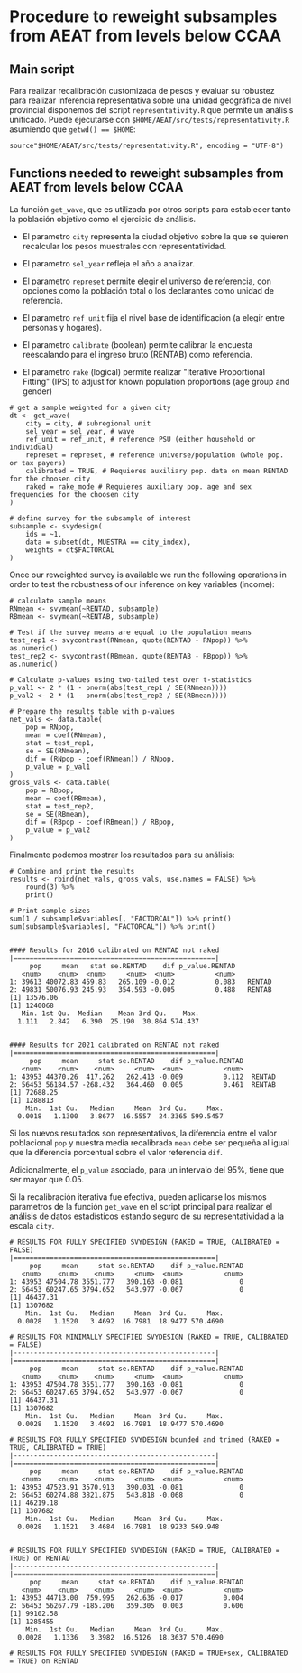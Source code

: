 # Procedure to reweight subsamples from AEAT from levels below CCAA

## Main script

Para realizar recalibración customizada de pesos y evaluar su robustez para realizar inferencia representativa sobre una unidad geográfica de nivel provincial disponemos del script `representativity.R` que permite un análisis unificado. Puede ejecutarse con `$HOME/AEAT/src/tests/representativity.R` asumiendo que `getwd() == $HOME`:

```{r}
source"$HOME/AEAT/src/tests/representativity.R", encoding = "UTF-8")
```

## Functions needed to reweight subsamples from AEAT from levels below CCAA

La función `get_wave`, que es utilizada por otros scripts para establecer tanto la población objetivo como el ejercicio de análisis.

- El parametro `city` representa la ciudad objetivo sobre la que se quieren recalcular los pesos muestrales con representatividad.
- El parametro `sel_year` refleja el año a analizar.
- El parametro `represet` permite elegir el universo de referencia, con opciones como la población total o los declarantes como unidad de referencia.
- El parametro `ref_unit` fija el nivel base de identificación (a elegir entre personas y hogares).
- El parametro `calibrate` (boolean) permite calibrar la encuesta reescalando para el ingreso bruto (RENTAB) como referencia.

- El parametro `rake` (logical) permite realizar "Iterative Proportional Fitting" (IPS) to adjust for known population proportions (age group and gender)

```{r}
# get a sample weighted for a given city
dt <- get_wave(
    city = city, # subregional unit
    sel_year = sel_year, # wave
    ref_unit = ref_unit, # reference PSU (either household or individual)
    represet = represet, # reference universe/population (whole pop. or tax payers)
    calibrated = TRUE, # Requieres auxiliary pop. data on mean RENTAD for the choosen city
    raked = rake_mode # Requieres auxiliary pop. age and sex frequencies for the choosen city
)

# define survey for the subsample of interest
subsample <- svydesign(
    ids = ~1,
    data = subset(dt, MUESTRA == city_index),
    weights = dt$FACTORCAL
)
```

Once our reweighted survey is available we run the following operations in order to test the robustness of our inference on key variables (income):

```{r}
# calculate sample means
RNmean <- svymean(~RENTAD, subsample)
RBmean <- svymean(~RENTAB, subsample)

# Test if the survey means are equal to the population means
test_rep1 <- svycontrast(RNmean, quote(RENTAD - RNpop)) %>% as.numeric()
test_rep2 <- svycontrast(RBmean, quote(RENTAB - RBpop)) %>% as.numeric()

# Calculate p-values using two-tailed test over t-statistics
p_val1 <- 2 * (1 - pnorm(abs(test_rep1 / SE(RNmean))))
p_val2 <- 2 * (1 - pnorm(abs(test_rep2 / SE(RBmean))))

# Prepare the results table with p-values
net_vals <- data.table(
    pop = RNpop,
    mean = coef(RNmean),
    stat = test_rep1,
    se = SE(RNmean),
    dif = (RNpop - coef(RNmean)) / RNpop,
    p_value = p_val1
)
gross_vals <- data.table(
    pop = RBpop,
    mean = coef(RBmean),
    stat = test_rep2,
    se = SE(RBmean),
    dif = (RBpop - coef(RBmean)) / RBpop,
    p_value = p_val2
)

```

Finalmente podemos mostrar los resultados para su análisis:

```{r}
# Combine and print the results
results <- rbind(net_vals, gross_vals, use.names = FALSE) %>%
    round(3) %>%
    print()

# Print sample sizes
sum(1 / subsample$variables[, "FACTORCAL"]) %>% print()
sum(subsample$variables[, "FACTORCAL"]) %>% print()


#### Results for 2016 calibrated on RENTAD not raked
|==================================================|
     pop     mean   stat se.RENTAD    dif p_value.RENTAD
   <num>    <num>  <num>     <num>  <num>          <num>
1: 39613 40072.83 459.83   265.109 -0.012          0.083   RENTAD
2: 49831 50076.93 245.93   354.593 -0.005          0.488   RENTAB
[1] 13576.06
[1] 1240068
   Min. 1st Qu.  Median    Mean 3rd Qu.    Max. 
  1.111   2.842   6.390  25.190  30.864 574.437 


#### Results for 2021 calibrated on RENTAD not raked
|==================================================|
     pop     mean     stat se.RENTAD    dif p_value.RENTAD
   <num>    <num>    <num>     <num>  <num>          <num>
1: 43953 44370.26  417.262   262.413 -0.009          0.112  RENTAD
2: 56453 56184.57 -268.432   364.460  0.005          0.461  RENTAB
[1] 72688.25
[1] 1288813
    Min.  1st Qu.   Median     Mean  3rd Qu.     Max. 
  0.0018   1.1300   3.8677  16.5557  24.3365 599.5457 

```

Si los nuevos resultados son representativos, la diferencia entre el valor poblacional `pop` y nuestra media recalibrada `mean` debe ser pequeña al igual que la diferencia porcentual sobre el valor referencia `dif`.

Adicionalmente, el `p_value` asociado, para un intervalo del 95%, tiene que ser mayor que 0.05.

Si la recalibración iterativa fue efectiva, pueden aplicarse los mismos parametros de la función `get_wave` en el script principal para realizar el análisis de datos estadísticos estando seguro de su representatividad a la escala `city`.

```{r}
# RESULTS FOR FULLY SPECIFIED SVYDESIGN (RAKED = TRUE, CALIBRATED = FALSE)
|==================================================|    
     pop     mean     stat se.RENTAD    dif p_value.RENTAD
   <num>    <num>    <num>     <num>  <num>          <num>
1: 43953 47504.78 3551.777   390.163 -0.081              0
2: 56453 60247.65 3794.652   543.977 -0.067              0
[1] 46437.31
[1] 1307682
    Min.  1st Qu.   Median     Mean  3rd Qu.     Max. 
  0.0028   1.1520   3.4692  16.7981  18.9477 570.4690 

# RESULTS FOR MINIMALLY SPECIFIED SVYDESIGN (RAKED = TRUE, CALIBRATED = FALSE)
|--------------------------------------------------|
|==================================================|
     pop     mean     stat se.RENTAD    dif p_value.RENTAD
   <num>    <num>    <num>     <num>  <num>          <num>
1: 43953 47504.78 3551.777   390.163 -0.081              0
2: 56453 60247.65 3794.652   543.977 -0.067              0
[1] 46437.31
[1] 1307682
    Min.  1st Qu.   Median     Mean  3rd Qu.     Max. 
  0.0028   1.1520   3.4692  16.7981  18.9477 570.4690 

# RESULTS FOR FULLY SPECIFIED SVYDESIGN bounded and trimed (RAKED = TRUE, CALIBRATED = TRUE)
|--------------------------------------------------|
|==================================================|
     pop     mean     stat se.RENTAD    dif p_value.RENTAD
   <num>    <num>    <num>     <num>  <num>          <num>
1: 43953 47523.91 3570.913   390.031 -0.081              0
2: 56453 60274.88 3821.875   543.818 -0.068              0
[1] 46219.18
[1] 1307682
    Min.  1st Qu.   Median     Mean  3rd Qu.     Max. 
  0.0028   1.1521   3.4684  16.7981  18.9233 569.948


# RESULTS FOR FULLY SPECIFIED SVYDESIGN (RAKED = TRUE, CALIBRATED = TRUE) on RENTAD
|--------------------------------------------------|
|==================================================|
     pop     mean     stat se.RENTAD    dif p_value.RENTAD
   <num>    <num>    <num>     <num>  <num>          <num>
1: 43953 44713.00  759.995   262.636 -0.017          0.004
2: 56453 56267.79 -185.206   359.305  0.003          0.606
[1] 99102.58
[1] 1285455
    Min.  1st Qu.   Median     Mean  3rd Qu.     Max. 
  0.0028   1.1336   3.3982  16.5126  18.3637 570.4690 

# RESULTS FOR FULLY SPECIFIED SVYDESIGN (RAKED = TRUE+sex, CALIBRATED = TRUE) on RENTAD 

```
